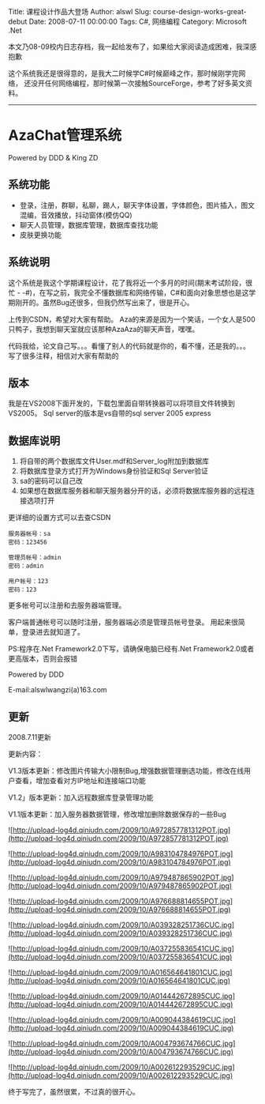 Title: 课程设计作品大登场
Author: alswl
Slug: course-design-works-great-debut
Date: 2008-07-11 00:00:00
Tags: C#, 网络编程
Category: Microsoft .Net

本文乃08-09校内日志存档，我一起给发布了，如果给大家阅读造成困难，我深感抱歉

这个系统我还是很得意的，是我大二时候学C#时候巅峰之作，那时候刚学完网络，
还没开任何网络编程，那时候第一次接触SourceForge，参考了好多英文资料。

----

# AzaChat管理系统 #
Powered by DDD & King ZD

## 系统功能 ##

* 登录，注册，群聊，私聊，踢人，聊天字体设置，字体颜色，图片插入，图文混编，音效播放，抖动窗体(模仿QQ)
* 聊天人员管理，数据库管理，数据库查找功能
* 皮肤更换功能

## 系统说明 ##

这个系统是我这个学期课程设计，花了我将近一个多月的时间(期末考试阶段，很忙 - -#)，在写之前，我完全不懂数据库和网络传输，C#和面向对象思想也是这学期刚开的。虽然Bug还很多，但我仍然写出来了，很是开心。

上传到CSDN，希望对大家有帮助。 
Aza的来源是因为一个笑话，一个女人是500只鸭子，我想到聊天室就应该那种AzaAza的聊天声音，嘿嘿。

代码我给，论文自己写。。。看懂了别人的代码就是你的，看不懂，还是我的。。。
写了很多注释，相信对大家有帮助的

## 版本 ##

我是在VS2008下面开发的，下载包里面自带转换器可以将项目文件转换到VS2005。
Sql server的版本是vs自带的sql server 2005 express

## 数据库说明 ##

1. 将自带的两个数据库文件User.mdf和Server_log附加到数据库
1. 将数据库登录方式打开为Windows身份验证和Sql Server验证
1. sa的密码可以自己改
1. 如果想在数据库服务器和聊天服务器分开的话，必须将数据库服务器的远程连接选项打开

更详细的设置方式可以去查CSDN

```
服务器帐号：sa
密码：123456

管理员帐号：admin
密码：admin

用户帐号：123
密码：123
```

更多帐号可以注册和去服务器端管理。

客户端普通帐号可以随时注册，服务器端必须是管理员帐号登录。
用起来很简单，登录进去就知道了。

PS:程序在.Net Framework2.0下写，请确保电脑已经有.Net Framework2.0或者更高版本，否则会报错

Powered by DDD

E-mail:alswlwangzi(a)163.com

## 更新 ##

2008.7.11更新

更新内容：

V1.3版本更新：修改图片传输大小限制Bug,增强数据管理删选功能，修改在线用户查看，增加查看对方IP地址和连接端口功能

V1.2」版本更新：加入远程数据库登录管理功能

V1.1版本更新：加入服务器数据管理，修改增加删除数据保存的一些Bug

![http://upload-log4d.qiniudn.com/2009/10/A972857781312POT.jpg](http://upload-log4d.qiniudn.com/2009/10/A972857781312POT.jpg)

![http://upload-log4d.qiniudn.com/2009/10/A983104784976POT.jpg](http://upload-log4d.qiniudn.com/2009/10/A983104784976POT.jpg)


![http://upload-log4d.qiniudn.com/2009/10/A979487865902POT.jpg](http://upload-log4d.qiniudn.com/2009/10/A979487865902POT.jpg)

![http://upload-log4d.qiniudn.com/2009/10/A976688814655POT.jpg](http://upload-log4d.qiniudn.com/2009/10/A976688814655POT.jpg)

![http://upload-log4d.qiniudn.com/2009/10/A039328251736CUC.jpg](http://upload-log4d.qiniudn.com/2009/10/A039328251736CUC.jpg)

![http://upload-log4d.qiniudn.com/2009/10/A037255836541CUC.jpg](http://upload-log4d.qiniudn.com/2009/10/A037255836541CUC.jpg)

![http://upload-log4d.qiniudn.com/2009/10/A016564641801CUC.jpg](http://upload-log4d.qiniudn.com/2009/10/A016564641801CUC.jpg)

![http://upload-log4d.qiniudn.com/2009/10/A014442672895CUC.jpg](http://upload-log4d.qiniudn.com/2009/10/A014442672895CUC.jpg)

![http://upload-log4d.qiniudn.com/2009/10/A009044384619CUC.jpg](http://upload-log4d.qiniudn.com/2009/10/A009044384619CUC.jpg)

![http://upload-log4d.qiniudn.com/2009/10/A004793674766CUC.jpg](http://upload-log4d.qiniudn.com/2009/10/A004793674766CUC.jpg)

![http://upload-log4d.qiniudn.com/2009/10/A002612293529CUC.jpg](http://upload-log4d.qiniudn.com/2009/10/A002612293529CUC.jpg)


终于写完了，虽然很累，不过真的很开心。
